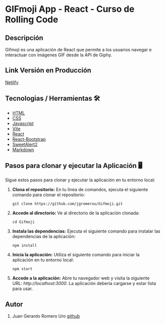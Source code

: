 # GIFmoji App - React - Curso de Rolling Code

## Descripción

Gifmoji es una aplicación de React que permite a los usuarios navegar e interactuar con imágenes GIF desde la API de Giphy.

## Link Versión en Producción

[Netlify](https://gifmoji.netlify.app/)

## Tecnologias / Herramientas 🛠

- [HTML](https://developer.mozilla.org/es/docs/Web/HTML)
- [CSS](https://developer.mozilla.org/en-US/docs/Web/CSS)
- [Javascript](https://www.w3schools.com/js/)
- [Vite](https://vitejs.dev/)
- [React](https://es.legacy.reactjs.org/)
- [React-Bootstrap](https://react-bootstrap.github.io/)
- [SweetAlert2](https://sweetalert2.github.io/)
- [Markdown](https://markdown.es/)

## Pasos para clonar y ejecutar la Aplicación 🖥

Sigue estos pasos para clonar y ejecutar la aplicación en tu entorno local:

1.  **Clona el repositorio:** En tu línea de comandos, ejecuta el siguiente comando para clonar el repositorio:

    ```
    git clone https://github.com/jgromerou/Gifmoji.git
    ```

2.  **Accede al directorio:** Ve al directorio de la aplicación clonada:

    ```
    cd Gifmoji
    ```

3.  **Instala las dependencias:** Ejecuta el siguiente comando para instalar las dependencias de la aplicación:

    ```
    npm install
    ```

4.  **Inicia la aplicación:** Utiliza el siguiente comando para iniciar la aplicación en tu entorno local:

    ```
    npm start
    ```

5.  **Accede a la aplicación:** Abre tu navegador web y visita la siguiente URL: _http://localhost:3000_. La aplicación debería cargarse y estar lista para usar.

## Autor

1. Juan Gerardo Romero Uro [github](https://github.com/jgromerou)
